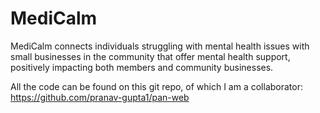 # MediCalm
MediCalm connects individuals struggling with mental health issues with small businesses in the community that offer mental health support, positively impacting both members and community businesses.

All the code can be found on this git repo, of which I am a collaborator: https://github.com/pranav-gupta1/pan-web
